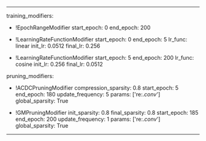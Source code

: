 <!--
Copyright (c) 2021 - present / Neuralmagic, Inc. All Rights Reserved.

Licensed under the Apache License, Version 2.0 (the "License");
you may not use this file except in compliance with the License.
You may obtain a copy of the License at

   http://www.apache.org/licenses/LICENSE-2.0

Unless required by applicable law or agreed to in writing,
software distributed under the License is distributed on an "AS IS" BASIS,
WITHOUT WARRANTIES OR CONDITIONS OF ANY KIND, either express or implied.
See the License for the specific language governing permissions and
limitations under the License.
-->

---
training_modifiers:
  - !EpochRangeModifier
    start_epoch: 0
    end_epoch: 200
  
  - !LearningRateFunctionModifier
    start_epoch: 0
    end_epoch: 5
    lr_func: linear
    init_lr: 0.0512
    final_lr: 0.256

  - !LearningRateFunctionModifier
    start_epoch: 5
    end_epoch: 200
    lr_func: cosine
    init_lr: 0.256
    final_lr: 0.0512
  
pruning_modifiers:
  - !ACDCPruningModifier
    compression_sparsity: 0.8
    start_epoch: 5
    end_epoch: 180
    update_frequency: 5
    params: ['re:.*conv*'] 
    global_sparsity: True
  

  - !GMPruningModifier
     init_sparsity: 0.8
     final_sparsity: 0.8
     start_epoch: 185
     end_epoch: 200
     update_frequency: 1
     params: ['re:.*conv*'] 
     global_sparsity: True

---

